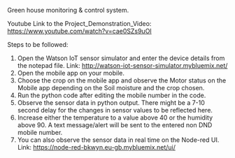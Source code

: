 Green house monitoring &amp; control system.


Youtube Link to the Project_Demonstration_Video: https://www.youtube.com/watch?v=cae0SZs9uOI


Steps to be followed: 

1. Open the Watson IoT sensor simulator and enter the device details from the notepad file.
     Link: http://watson-iot-sensor-simulator.mybluemix.net/
2. Open the mobile app on your mobile. 
3. Choose the crop on the mobile app and observe the Motor status on the Mobile app depending on the Soil moisture and the crop chosen.
4. Run the python code after editing the mobile number in the code.
5. Observe the sensor data in python output. There might be a 7-10 second delay for the changes in sensor values to be reflected here.
6. Increase either the temperature to a value above 40 or the humidity above 90. A text message/alert will be sent to the entered non DND mobile number.
7. You can also observe the sensor data in real time on the Node-red UI.
      Link: https://node-red-bkwyn.eu-gb.mybluemix.net/ui/  

